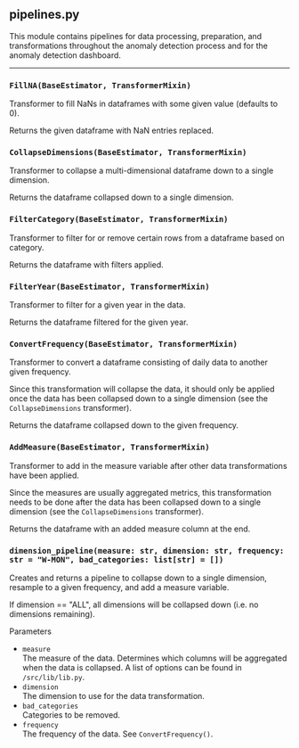 ## pipelines.py

This module contains pipelines for data processing, preparation, and transformations throughout the anomaly detection process and for the anomaly detection dashboard.

---

### `FillNA(BaseEstimator, TransformerMixin)`

Transformer to fill NaNs in dataframes with some given value (defaults to 0).

Returns the given dataframe with NaN entries replaced.

### `CollapseDimensions(BaseEstimator, TransformerMixin)`

Transformer to collapse a multi-dimensional dataframe down to a single dimension.

Returns the dataframe collapsed down to a single dimension.

### `FilterCategory(BaseEstimator, TransformerMixin)`

Transformer to filter for or remove certain rows from a dataframe based on category.

Returns the dataframe with filters applied.

### `FilterYear(BaseEstimator, TransformerMixin)`

Transformer to filter for a given year in the data.

Returns the dataframe filtered for the given year.

### `ConvertFrequency(BaseEstimator, TransformerMixin)`

Transformer to convert a dataframe consisting of daily data to another given frequency.

Since this transformation will collapse the data, it should only be applied once the data has been collapsed down to a single dimension (see the `CollapseDimensions` transformer).

Returns the dataframe collapsed down to the given frequency.

### `AddMeasure(BaseEstimator, TransformerMixin)`

Transformer to add in the measure variable after other data transformations have been applied.

Since the measures are usually aggregated metrics, this transformation needs to be done after the data has been collapsed down to a single dimension (see the `CollapseDimensions` transformer).

Returns the dataframe with an added measure column at the end.


### `dimension_pipeline(measure: str, dimension: str, frequency: str = "W-MON", bad_categories: list[str] = [])`

Creates and returns a pipeline to collapse down to a single dimension, resample to a given frequency, and add a measure variable.

If dimension == "ALL", all dimensions will be collapsed down (i.e. no dimensions remaining).

Parameters
- `measure` <br /> The measure of the data. Determines which columns will be aggregated when the data is collapsed. A list of options can be found in `/src/lib/lib.py`.
- `dimension` <br /> The dimension to use for the data transformation.
- `bad_categories` <br /> Categories to be removed.
- `frequency` <br /> The frequency of the data. See `ConvertFrequency()`.